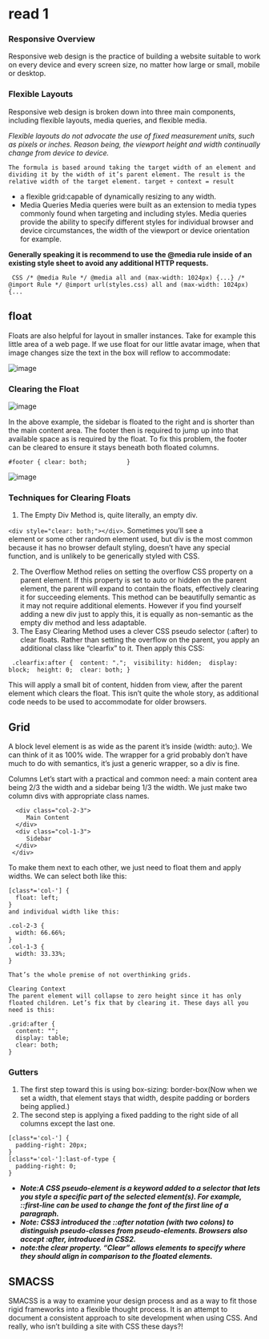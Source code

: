 # read 1
### Responsive Overview
Responsive web design is the practice of building a website suitable to work on every device and every screen size, no matter how large or small, mobile or desktop.
### Flexible Layouts
Responsive web design is broken down into three main components, including flexible layouts, media queries, and flexible media. 

*Flexible layouts do not advocate the use of fixed measurement units, such as pixels or inches. Reason being, the viewport height and width continually change from device to device.*

`` The formula is based around taking the target width of an element and dividing it by the width of it’s parent element. The result is the relative width of the target element.
target ÷ context = result ``
* a flexible grid:capable of dynamically resizing to any width.
* Media Queries
Media queries were built as an extension to media types commonly found when targeting and including styles. Media queries provide the ability to specify different styles for individual browser and device circumstances, the width of the viewport or device orientation for example.

**Generally speaking it is recommend to use the @media rule inside of an existing style sheet to avoid any additional HTTP requests.**

`` CSS
/* @media Rule */
@media all and (max-width: 1024px) {...}
/* @import Rule */
@import url(styles.css) all and (max-width: 1024px) {...``

## float
Floats are also helpful for layout in smaller instances. Take for example this little area of a web page. If we use float for our little avatar image, when that image changes size the text in the box will reflow to accommodate:

![image](https://i1.wp.com/css-tricks.com/wp-content/csstricks-uploads/reflow-example-1.png?resize=540%2C177&ssl=1)


### Clearing the Float
![image](https://i1.wp.com/css-tricks.com/wp-content/csstricks-uploads/unclearedfooter.png?resize=540%2C195)

In the above example, the sidebar is floated to the right and is shorter than the main content area. The footer then is required to jump up into that available space as is required by the float. To fix this problem, the footer can be cleared to ensure it stays beneath both floated columns.

``#footer {
  clear: both;			
}
``


![image](https://i2.wp.com/css-tricks.com/wp-content/csstricks-uploads/clearedfooter.png?resize=540%2C230)

### Techniques for Clearing Floats
  1. The Empty Div Method is, quite literally, an empty div.

  ``<div style="clear: both;"></div>``. Sometimes you’ll see a <br> element or some other random element used, but div is the most common because it has no browser default styling, doesn’t have any special function, and is unlikely to be generically styled with CSS. 

 2. The Overflow Method relies on setting the overflow CSS property on a parent element. If this property is set to auto or hidden on the parent element, the parent will expand to contain the floats, effectively clearing it for succeeding elements. This method can be beautifully semantic as it may not require additional elements. However if you find yourself adding a new div just to apply this, it is equally as non-semantic as the empty div method and less adaptable.
 3. The Easy Clearing Method uses a clever CSS pseudo selector (:after) to clear floats. Rather than setting the overflow on the parent, you apply an additional class like “clearfix” to it. Then apply this CSS:

 ``
.clearfix:after { 
   content: "."; 
   visibility: hidden; 
   display: block; 
   height: 0; 
   clear: both;
}``

This will apply a small bit of content, hidden from view, after the parent element which clears the float. This isn’t quite the whole story, as additional code needs to be used to accommodate for older browsers.

## Grid
A block level element is as wide as the parent it’s inside (width: auto;). We can think of it as 100% wide. The wrapper for a grid probably don’t have much to do with semantics, it’s just a generic wrapper, so a div is fine.

Columns
Let’s start with a practical and common need: a main content area being 2/3 the width and a sidebar being 1/3 the width. We just make two column divs with appropriate class names.

```<div class="grid">
  <div class="col-2-3">
     Main Content
  </div>
  <div class="col-1-3">
     Sidebar
  </div>
 </div>
 ```
To make them next to each other, we just need to float them and apply widths. We can select both like this:

```
[class*='col-'] {
  float: left;
}
and individual width like this:

.col-2-3 {
  width: 66.66%;
}
.col-1-3 {
  width: 33.33%;
}

That’s the whole premise of not overthinking grids.

Clearing Context
The parent element will collapse to zero height since it has only floated children. Let’s fix that by clearing it. These days all you need is this:

.grid:after {
  content: "";
  display: table;
  clear: both;
}
```



###  Gutters
1. The first step toward this is using box-sizing: border-box(Now when we set a width, that element stays that width, despite padding or borders being applied.)
2. The second step is applying a fixed padding to the right side of all columns except the last one.
```
[class*='col-'] {
  padding-right: 20px;
}
[class*='col-']:last-of-type {
  padding-right: 0;
}
```

* ***Note:A CSS pseudo-element is a keyword added to a selector that lets you style a specific part of the selected element(s). For example, ::first-line can be used to change the font of the first line of a paragraph.***
* ***Note: CSS3 introduced the ::after notation (with two colons) to distinguish pseudo-classes from pseudo-elements. Browsers also accept :after, introduced in CSS2.***
* ***note:the clear property. “Clear” allows elements to specify where they should align in comparison to the floated elements.***

## SMACSS 
 SMACSS is a way to examine your design process and as a way to fit those rigid frameworks into a flexible thought process. It is an attempt to document a consistent approach to site development when using CSS. And really, who isn’t building a site with CSS these days?!






